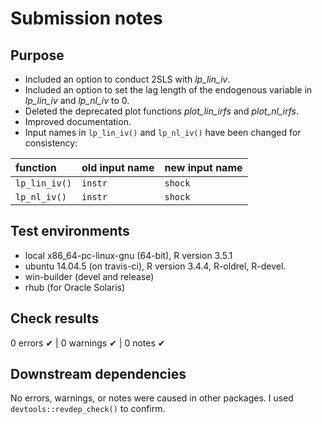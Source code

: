 # Submission notes

## Purpose
* Included an option to conduct 2SLS with *lp_lin_iv*.
* Included an option to set the lag length of the endogenous variable in *lp_lin_iv* and *lp_nl_iv* to 0.
* Deleted the deprecated plot functions *plot_lin_irfs* and *plot_nl_irfs*.
* Improved documentation.
* Input names in `lp_lin_iv()` and `lp_nl_iv()` have been changed for consistency:

function | old input name | new input name
:--------|:-------------  |:------------- 
`lp_lin_iv()` | `instr`     | `shock`
`lp_nl_iv()`  | `instr`     | `shock`


## Test environments
* local x86_64-pc-linux-gnu (64-bit), R version 3.5.1
* ubuntu 14.04.5 (on travis-ci),      R version 3.4.4, R-oldrel, R-devel.
* win-builder (devel and release) 
* rhub (for Oracle Solaris)

## Check results
0 errors ✔ | 0 warnings ✔ | 0 notes ✔

## Downstream dependencies
No errors, warnings, or notes were caused in other packages. I used `devtools::revdep_check()` to confirm. 
